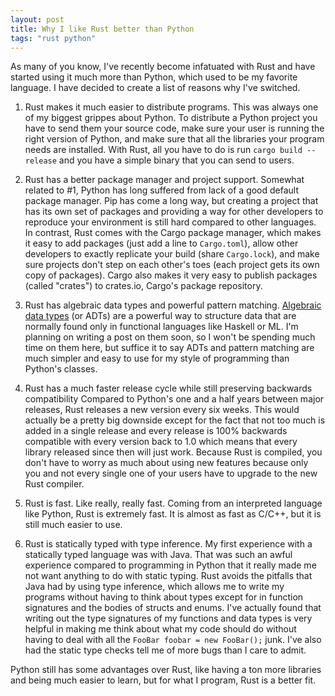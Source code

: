 ```yaml
---
layout: post
title: Why I like Rust better than Python
tags: "rust python"
---
```


As many of you know, I've recently become infatuated with Rust and have started using it much more than Python, which used to be my favorite language. I have decided to create a list of reasons why I've switched.

1. Rust makes it much easier to distribute programs.
This was always one of my biggest grippes about Python. To distribute a Python project you have to send them your source code, make sure your user is running the right version of Python, and make sure that all the libraries your program needs are installed. With Rust, all you have to do is run `cargo build --release` and you have a simple binary that you can send to users.

2. Rust has a better package manager and project support.
Somewhat related to #1, Python has long suffered from lack of a good default package manager. Pip has come a long way, but creating a project that has its own set of packages and providing a way for other developers to reproduce your environment is still hard compared to other languages. In contrast, Rust comes with the Cargo package manager, which makes it easy to add packages (just add a line to `Cargo.toml`), allow other developers to exactly replicate your build (share `Cargo.lock`), and make sure projects don't step on each other's toes (each project gets its own copy of packages). Cargo also makes it very easy to publish packages (called "crates") to crates.io, Cargo's package repository.

3. Rust has algebraic data types and powerful pattern matching.
[Algebraic data types](https://en.wikipedia.org/wiki/Algebraic_data_type) (or ADTs) are a powerful way to structure data that are normally found only in functional languages like Haskell or ML. I'm planning on writing a post on them soon, so I won't be spending much time on them here, but suffice it to say ADTs and pattern matching are much simpler and easy to use for my style of programming than Python's classes.

4. Rust has a much faster release cycle while still preserving backwards compatibility
Compared to Python's one and a half years between major releases, Rust releases a new version every six weeks. This would actually be a pretty big downside except for the fact that not too much is added in a single release and every release is 100% backwards compatible with every version back to 1.0 which means that every library released since then will just work. Because Rust is compiled, you don't have to worry as much about using new features because only you and not every single one of your users have to upgrade to the new Rust compiler.


5. Rust is fast. Like really, really fast.
Coming from an interpreted language like Python, Rust is extremely fast. It is almost as fast as C/C++, but it is still much easier to use.

6. Rust is statically typed with type inference.
My first experience with a statically typed language was with Java. That was such an awful experience compared to programming in Python that it really made me not want anything to do with static typing. Rust avoids the pitfalls that Java had by using type inference, which allows me to write my programs without having to think about types except for in function signatures and the bodies of structs and enums. I've actually found that writing out the type signatures of my functions and data types is very helpful in making me think about what my code should do without having to deal with all the `FooBar foobar = new FooBar();` junk. I've also had the static type checks tell me of more bugs than I care to admit.


Python still has some advantages over Rust, like having a ton more libraries and being much easier to learn, but for what I program, Rust is a better fit.